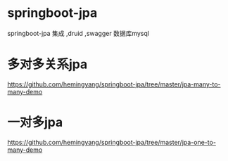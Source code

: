 # springboot-jpa

 springboot-jpa 集成 ,druid ,swagger 数据库mysql

 # 多对多关系jpa
 
https://github.com/hemingyang/springboot-jpa/tree/master/jpa-many-to-many-demo

 # 一对多jpa

https://github.com/hemingyang/springboot-jpa/tree/master/jpa-one-to-many-demo
